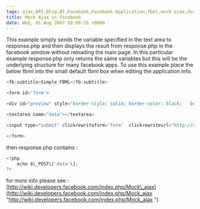 ```yaml
---
tags: ajax,API,Blog,BT,Facebook,Facebook Application,fbml,mock ajax,Osmosoft,PHP,SimonMcManus
title: Mock Ajax in Facebook
date: Wed, 01 Aug 2007 10:09:26 +0000
---
```

This example simply sends the variable specified in the text area to response.php and then displays the result from response.php in the facebook window without reloading the main page. In this particular example response.php only returns the same variables but this will be the underlying structure for many facebook apps. To use this example place the below fbml into the small default fbml box when editing the application info.

```js
<fb:subtitle>Simple FBML</fb:subtitle>
```
```js
<form id='form'>
```
```js
<div id="preview" style="border-style: solid; border-color: black;   border-width: 1px; padding: 5px;"></div>
```
```js
<textarea name="data"></textarea>
```
```js
<input type="submit" clickrewriteform='form'  clickrewriteurl="http://osmosoft-php.com/facebook/simple/response.php"  clickrewriteid="preview" value=" get response"/>
```
```js
</form>
```
then response.php contains :
```js
<?php
	echo $\_POST\['data'\];
?>
```
for more info please see : [http://wiki.developers.facebook.com/index.php/Mock\_ajax](http://wiki.developers.facebook.com/index.php/Mock_ajax "http://wiki.developers.facebook.com/index.php/Mock_ajax ")
